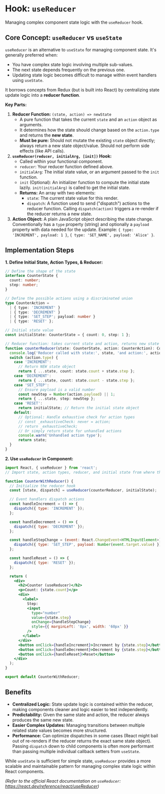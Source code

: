# Hook: `useReducer`

Managing complex component state logic with the `useReducer` hook.

## Core Concept: `useReducer` vs `useState`

`useReducer` is an alternative to `useState` for managing component state. It's generally preferred when:

*   You have complex state logic involving multiple sub-values.
*   The next state depends frequently on the previous one.
*   Updating state logic becomes difficult to manage within event handlers using `useState`.

It borrows concepts from Redux (but is built into React) by centralizing state update logic into a **reducer function**.

**Key Parts:**

1.  **Reducer Function:** `(state, action) => newState`
    *   A pure function that takes the current `state` and an `action` object as arguments.
    *   It determines how the state should change based on the `action.type` and returns the **new state**.
    *   **Must be pure:** Should not mutate the existing `state` object directly; always return a new state object/value. Should not perform side effects (like API calls).
2.  **`useReducer(reducer, initialArg, [init])` Hook:**
    *   Called within your functional component.
    *   `reducer`: Your reducer function defined above.
    *   `initialArg`: The initial state value, or an argument passed to the `init` function.
    *   `init` (Optional): An initializer function to compute the initial state lazily. `init(initialArg)` is called to get the initial state.
    *   **Returns:** An array with two elements:
        *   `state`: The current state value for this render.
        *   `dispatch`: A function used to send ("dispatch") actions to the reducer function. Calling `dispatch(action)` triggers a re-render if the reducer returns a new state.
3.  **Action Object:** A plain JavaScript object describing the state change. Conventionally has a `type` property (string) and optionally a `payload` property with data needed for the update. Example: `{ type: 'INCREMENT', payload: 1 }`, `{ type: 'SET_NAME', payload: 'Alice' }`.

## Implementation Steps

**1. Define Initial State, Action Types, & Reducer:**

```typescript
// Define the shape of the state
interface CounterState {
  count: number;
  step: number;
}

// Define the possible actions using a discriminated union
type CounterAction =
  | { type: 'INCREMENT' }
  | { type: 'DECREMENT' }
  | { type: 'SET_STEP'; payload: number }
  | { type: 'RESET' };

// Initial state value
const initialState: CounterState = { count: 0, step: 1 };

// Reducer function: takes current state and action, returns new state
function counterReducer(state: CounterState, action: CounterAction): CounterState {
  console.log('Reducer called with state:', state, 'and action:', action);
  switch (action.type) {
    case 'INCREMENT':
      // Return NEW state object
      return { ...state, count: state.count + state.step };
    case 'DECREMENT':
      return { ...state, count: state.count - state.step };
    case 'SET_STEP':
      // Ensure payload is a valid number
      const newStep = Number(action.payload) || 1;
      return { ...state, step: newStep };
    case 'RESET':
      return initialState; // Return the initial state object
    default:
      // Optional: Handle exhaustive check for action types
      // const _exhaustiveCheck: never = action;
      // return _exhaustiveCheck;
      // Or simply return state for unhandled actions
      console.warn('Unhandled action type');
      return state;
  }
}
```

**2. Use `useReducer` in Component:**

```jsx
import React, { useReducer } from 'react';
// Import state, action types, reducer, and initial state from where they are defined

function CounterWithReducer() {
  // Initialize the reducer hook
  const [state, dispatch] = useReducer(counterReducer, initialState);

  // Event handlers dispatch actions
  const handleIncrement = () => {
    dispatch({ type: 'INCREMENT' });
  };

  const handleDecrement = () => {
    dispatch({ type: 'DECREMENT' });
  };

  const handleStepChange = (event: React.ChangeEvent<HTMLInputElement>) => {
    dispatch({ type: 'SET_STEP', payload: Number(event.target.value) });
  };

  const handleReset = () => {
    dispatch({ type: 'RESET' });
  };

  return (
    <div>
      <h2>Counter (useReducer)</h2>
      <p>Count: {state.count}</p>
      <div>
        <label>
          Step:
          <input
            type="number"
            value={state.step}
            onChange={handleStepChange}
            style={{ marginLeft: '8px', width: '60px' }}
          />
        </label>
      </div>
      <button onClick={handleIncrement}>Increment by {state.step}</button>
      <button onClick={handleDecrement}>Decrement by {state.step}</button>
      <button onClick={handleReset}>Reset</button>
    </div>
  );
}

export default CounterWithReducer;
```

## Benefits

*   **Centralized Logic:** State update logic is contained within the reducer, making components cleaner and logic easier to test independently.
*   **Predictability:** Given the same state and action, the reducer always produces the same new state.
*   **Easier Complex Updates:** Managing transitions between multiple related state values becomes more structured.
*   **Performance:** Can optimize dispatches in some cases (React might bail out of re-renders if the reducer returns the exact same state object). Passing `dispatch` down to child components is often more performant than passing multiple individual callback setters from `useState`.

While `useState` is sufficient for simple state, `useReducer` provides a more scalable and maintainable pattern for managing complex state logic within React components.

*(Refer to the official React documentation on `useReducer`: https://react.dev/reference/react/useReducer)*